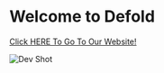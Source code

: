 # Welcome to Defold

[Click HERE To Go To Our Website!](http://fallenangelsoftware.com/)

![Dev Shot](http://fallenangelsoftware.com/stuff/files/RedLightRacer/buildImages/RLR-PreAlpha1.png)
